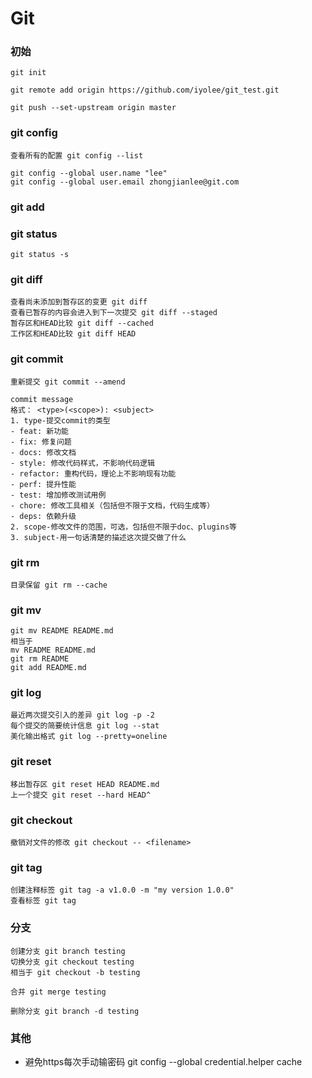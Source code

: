 # Git
### 初始
```
git init

git remote add origin https://github.com/iyolee/git_test.git

git push --set-upstream origin master
```
### git config
```
查看所有的配置 git config --list

git config --global user.name "lee"
git config --global user.email zhongjianlee@git.com
```
### git add 

### git status
```
git status -s
```
### git diff
```
查看尚未添加到暂存区的变更 git diff
查看已暂存的内容会进入到下一次提交 git diff --staged
暂存区和HEAD比较 git diff --cached
工作区和HEAD比较 git diff HEAD
```

### git commit
```
重新提交 git commit --amend

commit message
格式： <type>(<scope>): <subject>
1. type-提交commit的类型
- feat: 新功能
- fix: 修复问题
- docs: 修改文档
- style: 修改代码样式，不影响代码逻辑
- refactor: 重构代码，理论上不影响现有功能
- perf: 提升性能
- test: 增加修改测试用例
- chore: 修改工具相关（包括但不限于文档，代码生成等）
- deps: 依赖升级
2. scope-修改文件的范围，可选，包括但不限于doc、plugins等
3. subject-用一句话清楚的描述这次提交做了什么
```

### git rm
```
目录保留 git rm --cache
```

### git mv
```
git mv README README.md
相当于
mv README README.md
git rm README
git add README.md
```

### git log
```
最近两次提交引入的差异 git log -p -2
每个提交的简要统计信息 git log --stat
美化输出格式 git log --pretty=oneline
```

### git reset
```
移出暂存区 git reset HEAD README.md
上一个提交 git reset --hard HEAD^
```

### git checkout
```
撤销对文件的修改 git checkout -- <filename>
```

### git tag
```
创建注释标签 git tag -a v1.0.0 -m "my version 1.0.0"
查看标签 git tag
```

### 分支
```
创建分支 git branch testing
切换分支 git checkout testing
相当于 git checkout -b testing

合并 git merge testing

删除分支 git branch -d testing
```

### 其他
- 避免https每次手动输密码 git config --global credential.helper cache